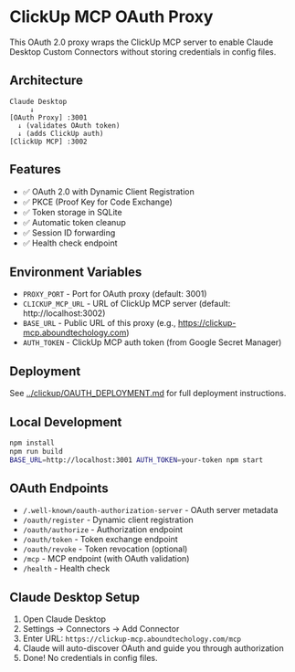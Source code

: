 # ClickUp MCP OAuth Proxy

This OAuth 2.0 proxy wraps the ClickUp MCP server to enable Claude Desktop Custom Connectors without storing credentials in config files.

## Architecture

```
Claude Desktop
     ↓
[OAuth Proxy] :3001
  ↓ (validates OAuth token)
  ↓ (adds ClickUp auth)
[ClickUp MCP] :3002
```

## Features

- ✅ OAuth 2.0 with Dynamic Client Registration
- ✅ PKCE (Proof Key for Code Exchange)
- ✅ Token storage in SQLite
- ✅ Automatic token cleanup
- ✅ Session ID forwarding
- ✅ Health check endpoint

## Environment Variables

- `PROXY_PORT` - Port for OAuth proxy (default: 3001)
- `CLICKUP_MCP_URL` - URL of ClickUp MCP server (default: http://localhost:3002)
- `BASE_URL` - Public URL of this proxy (e.g., https://clickup-mcp.aboundtechology.com)
- `AUTH_TOKEN` - ClickUp MCP auth token (from Google Secret Manager)

## Deployment

See [../clickup/OAUTH_DEPLOYMENT.md](../clickup/OAUTH_DEPLOYMENT.md) for full deployment instructions.

## Local Development

```bash
npm install
npm run build
BASE_URL=http://localhost:3001 AUTH_TOKEN=your-token npm start
```

## OAuth Endpoints

- `/.well-known/oauth-authorization-server` - OAuth server metadata
- `/oauth/register` - Dynamic client registration
- `/oauth/authorize` - Authorization endpoint
- `/oauth/token` - Token exchange endpoint
- `/oauth/revoke` - Token revocation (optional)
- `/mcp` - MCP endpoint (with OAuth validation)
- `/health` - Health check

## Claude Desktop Setup

1. Open Claude Desktop
2. Settings → Connectors → Add Connector
3. Enter URL: `https://clickup-mcp.aboundtechology.com/mcp`
4. Claude will auto-discover OAuth and guide you through authorization
5. Done! No credentials in config files.
